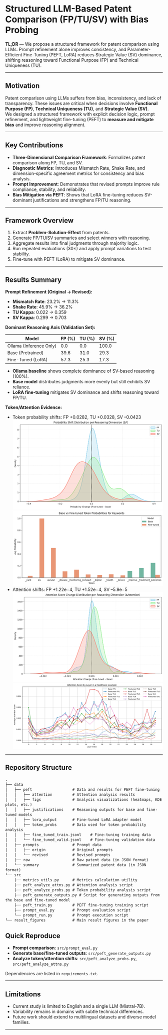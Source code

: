 # Structured LLM-Based Patent Comparison (FP/TU/SV) with Bias Probing

**TL;DR** — We propose a structured framework for patent comparison using LLMs. Prompt refinement alone improves consistency, and Parameter-Efficient Fine-Tuning (PEFT, LoRA) reduces Strategic Value (SV) dominance, shifting reasoning toward Functional Purpose (FP) and Technical Uniqueness (TU).

---

## Motivation
Patent comparison using LLMs suffers from bias, inconsistency, and lack of transparency. These issues are critical when decisions involve **Functional Purpose (FP)**, **Technical Uniqueness (TU)**, and **Strategic Value (SV)**.  
We designed a structured framework with explicit decision logic, prompt refinement, and lightweight fine-tuning (PEFT) to **measure and mitigate bias** and improve reasoning alignment.

---

## Key Contributions
- **Three-Dimensional Comparison Framework**: Formalizes patent comparison along FP, TU, and SV.
- **Diagnostic Metrics**: Introduces Mismatch Rate, Shake Rate, and dimension-specific agreement metrics for consistency and bias analysis.
- **Prompt Improvement**: Demonstrates that revised prompts improve rule compliance, stability, and reliability.
- **Bias Mitigation via PEFT**: Shows that LoRA fine-tuning reduces SV-dominant justifications and strengthens FP/TU reasoning.

---

## Framework Overview
1. Extract **Problem–Solution–Effect** from patents.
2. Generate FP/TU/SV summaries and select winners with reasoning.
3. Aggregate results into final judgments through majority logic.
4. Run repeated evaluations (30×) and apply prompt variations to test stability.
5. Fine-tune with PEFT (LoRA) to mitigate SV dominance.

---

## Results Summary

**Prompt Refinement (Original → Revised):**
- **Mismatch Rate**: 23.2% → 11.3%  
- **Shake Rate**: 45.9% → 36.2%  
- **TU Kappa**: 0.022 → 0.359  
- **SV Kappa**: 0.299 → 0.703  

**Dominant Reasoning Axis (Validation Set):**

| Model                   | FP (%) | TU (%) | SV (%) |
|--------------------------|--------|--------|--------|
| Ollama (Inference Only) | 0.0    | 0.0    | 100.0  |
| Base (Pretrained)       | 39.6   | 31.0   | 29.3   |
| Fine-Tuned (LoRA)       | 57.3   | 25.3   | 17.3   |

- **Ollama baseline** shows complete dominance of SV-based reasoning (100%).  
- **Base model** distributes judgments more evenly but still exhibits SV reliance.  
- **LoRA fine-tuning** mitigates SV dominance and shifts reasoning toward FP/TU.

**Token/Attention Evidence:**
- Token probability shifts: FP +0.0282, TU +0.0328, SV –0.0423 
![kde token](nlp_paper/result_figures/Figure4.png) 
![token case ](nlp_paper/result_figures/Figure5.png) 
- Attention shifts: FP +1.22e−4, TU +1.52e−4, SV –5.9e−5  
![kde attn](nlp_paper/result_figures/Figure6.png) 
![attn case ](nlp_paper/result_figures/Figure7.png) 

---

## Repository Structure

```
.
├── data
│   ├── peft                  # Data and results for PEFT fine-tuning
│   │   ├── attention         # Attention analysis results
│   │   ├── figs              # Analysis visualizations (heatmaps, KDE plots, etc.)
│   │   ├── justifications    # Reasoning outputs for base and fine-tuned models
│   │   ├── lora_output       # Fine-tuned LoRA adapter model
│   │   ├── token_probs       # Data used for token probability analysis
│   │   ├── fine_tuned_train.jsonl    # Fine-tuning training data
│   │   └── fine_tuned_valid.jsonl    # Fine-tuning validation data
│   ├── prompts               # Prompt data
│   │   ├── origin            # Original prompts
│   │   └── revised           # Revised prompts
│   ├── raw                   # Raw patent data (in JSON format)
│   └── summary               # Summarized patent data (in JSON format)
└── src
    ├── metrics_utils.py      # Metrics calculation utility
    ├── peft_analyze_attns.py # Attention analysis script
    ├── peft_analyze_probs.py # Token probability analysis script
    ├── peft_generate_outputs.py # Script for generating outputs from the base and fine-tuned model
    ├── peft_train.py         # PEFT fine-tuning training script
    ├── prompt_eval.py        # Prompt evaluation script
    └── prompt_run.py         # Prompt execution script
└── result_figures            # Main result figures in the paper

```

## Quick Reproduce
- **Prompt comparison**: `src/prompt_eval.py`  
- **Generate base/fine-tuned outputs**: `src/peft_generate_outputs.py`  
- **Analyze token/attention shifts**: `src/peft_analyze_probs.py`, `src/peft_analyze_attns.py`  

Dependencies are listed in `requirements.txt`.

---

## Limitations
- Current study is limited to English and a single LLM (Mistral-7B).
- Variability remains in domains with subtle technical differences.
- Future work should extend to multilingual datasets and diverse model families.

---